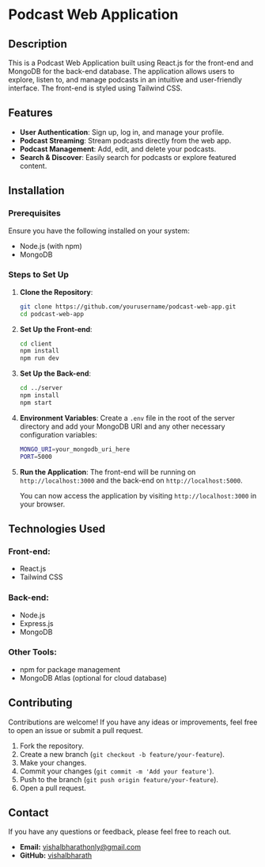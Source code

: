 # Podcast Web Application

## Description
This is a Podcast Web Application built using React.js for the front-end and MongoDB for the back-end database. The application allows users to explore, listen to, and manage podcasts in an intuitive and user-friendly interface. The front-end is styled using Tailwind CSS.

## Features
- **User Authentication**: Sign up, log in, and manage your profile.
- **Podcast Streaming**: Stream podcasts directly from the web app.
- **Podcast Management**: Add, edit, and delete your podcasts.
- **Search & Discover**: Easily search for podcasts or explore featured content.

## Installation

### Prerequisites
Ensure you have the following installed on your system:
- Node.js (with npm)
- MongoDB

### Steps to Set Up

1. **Clone the Repository**:
    ```bash
    git clone https://github.com/yourusername/podcast-web-app.git
    cd podcast-web-app
    ```

2. **Set Up the Front-end**:
    ```bash
    cd client
    npm install
    npm run dev
    ```

3. **Set Up the Back-end**:
    ```bash
    cd ../server
    npm install
    npm start
    ```

4. **Environment Variables**:
   Create a `.env` file in the root of the server directory and add your MongoDB URI and any other necessary configuration variables:
    ```bash
    MONGO_URI=your_mongodb_uri_here
    PORT=5000
    ```

5. **Run the Application**:
   The front-end will be running on `http://localhost:3000` and the back-end on `http://localhost:5000`.

   You can now access the application by visiting `http://localhost:3000` in your browser.

## Technologies Used

### Front-end:
- React.js
- Tailwind CSS

### Back-end:
- Node.js
- Express.js
- MongoDB

### Other Tools:
- npm for package management
- MongoDB Atlas (optional for cloud database)

## Contributing

Contributions are welcome! If you have any ideas or improvements, feel free to open an issue or submit a pull request.

1. Fork the repository.
2. Create a new branch (`git checkout -b feature/your-feature`).
3. Make your changes.
4. Commit your changes (`git commit -m 'Add your feature'`).
5. Push to the branch (`git push origin feature/your-feature`).
6. Open a pull request.



## Contact

If you have any questions or feedback, please feel free to reach out.

- **Email:** vishalbharathonly@gmail.com
- **GitHub:** [vishalbharath](https://github.com/vishalbharath)
